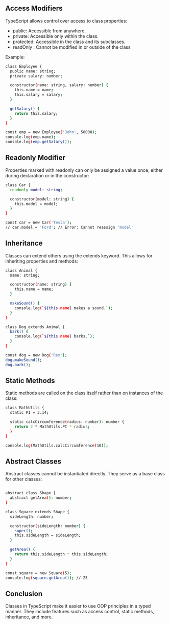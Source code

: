 ## Access Modifiers

TypeScript allows control over access to class properties:

- public: Accessible from anywhere.
- private: Accessible only within the class.
- protected: Accessible in the class and its subclasses.
- readOnly : Cannot be modified in or outside of the class

Example:

```bash
class Employee {
  public name: string;
  private salary: number;

  constructor(name: string, salary: number) {
    this.name = name;
    this.salary = salary;
  }

  getSalary() {
    return this.salary;
  }
}

const emp = new Employee('John', 50000);
console.log(emp.name);
console.log(emp.getSalary());
```

## Readonly Modifier

Properties marked with readonly can only be assigned a value once, either during declaration or in the constructor:

```bash
class Car {
  readonly model: string;

  constructor(model: string) {
    this.model = model;
  }
}

const car = new Car('Tesla');
// car.model = 'Ford'; // Error: Cannot reassign 'model'
```

## Inheritance

Classes can extend others using the extends keyword. This allows for inheriting properties and methods:

```bash
class Animal {
  name: string;

  constructor(name: string) {
    this.name = name;
  }

  makeSound() {
    console.log(`${this.name} makes a sound.`);
  }
}

class Dog extends Animal {
  bark() {
    console.log(`${this.name} barks.`);
  }
}

const dog = new Dog('Rex');
dog.makeSound();
dog.bark();
```

## Static Methods

Static methods are called on the class itself rather than on instances of the class:

```bash
class MathUtils {
  static PI = 3.14;

  static calcCircumference(radius: number): number {
    return 2 * MathUtils.PI * radius;
  }
}

console.log(MathUtils.calcCircumference(10));
```

## Abstract Classes

Abstract classes cannot be instantiated directly. They serve as a base class for other classes:

```bash

abstract class Shape {
  abstract getArea(): number;
}

class Square extends Shape {
  sideLength: number;

  constructor(sideLength: number) {
    super();
    this.sideLength = sideLength;
  }

  getArea() {
    return this.sideLength * this.sideLength;
  }
}

const square = new Square(5);
console.log(square.getArea()); // 25
```

## Conclusion

Classes in TypeScript make it easier to use OOP principles in a typed manner. They include features such as access control, static methods, inheritance, and more.
